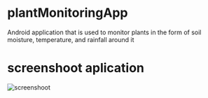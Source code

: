 # plantMonitoringApp
Android application that is used to monitor plants in the form of soil moisture, temperature, and rainfall around it

# screenshoot aplication
![screenshoot](https://drive.google.com/file/d/1HwB75rMHZQKg0qz-B-wc9QtAYvIww5Uk/view?usp=sharing)
